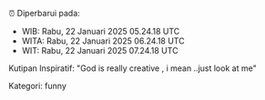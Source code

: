 ⏰ Diperbarui pada:
- WIB: Rabu, 22 Januari 2025 05.24.18 UTC
- WITA: Rabu, 22 Januari 2025 06.24.18 UTC
- WIT: Rabu, 22 Januari 2025 07.24.18 UTC

Kutipan Inspiratif:
"God is really creative , i mean ..just look at me"


Kategori: funny

